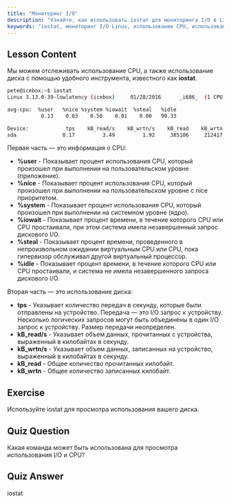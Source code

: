 ```yaml
---
title: "Мониторинг I/O"
description: "Узнайте, как использовать iostat для мониторинга I/O в Linux. Разберитесь с метриками использования CPU и диска с помощью этой важной команды. Улучшите производительность системы!"
keywords: "iostat, мониторинг I/O Linux, использование CPU, использование диска, команды Linux, для начинающих, учебник, руководство"
---
```


## Lesson Content

Мы можем отслеживать использование CPU, а также использование диска с помощью удобного инструмента, известного как **iostat**.

```bash
pete@icebox:~$ iostat
Linux 3.13.0-39-lowlatency (icebox)     01/28/2016      _i686_  (1 CPU)

avg-cpu:  %user   %nice %system %iowait  %steal   %idle
           0.13    0.03    0.50    0.01    0.00   99.33

Device:            tps    kB_read/s    kB_wrtn/s    kB_read    kB_wrtn
sda               0.17         3.49         1.92     385106     212417
```

Первая часть — это информация о CPU:

- **%user** - Показывает процент использования CPU, который произошел при выполнении на пользовательском уровне (приложение).
- **%nice** - Показывает процент использования CPU, который произошел при выполнении на пользовательском уровне с nice приоритетом.
- **%system** - Показывает процент использования CPU, который произошел при выполнении на системном уровне (ядро).
- **%iowait** - Показывает процент времени, в течение которого CPU или CPU простаивали, при этом система имела незавершенный запрос дискового I/O.
- **%steal** - Показывает процент времени, проведенного в непроизвольном ожидании виртуальным CPU или CPU, пока гипервизор обслуживал другой виртуальный процессор.
- **%idle** - Показывает процент времени, в течение которого CPU или CPU простаивали, и система не имела незавершенного запроса дискового I/O.

Вторая часть — это использование диска:

- **tps** - Указывает количество передач в секунду, которые были отправлены на устройство. Передача — это I/O запрос к устройству. Несколько логических запросов могут быть объединены в один I/O запрос к устройству. Размер передачи неопределен.
- **kB_read/s** - Указывает объем данных, прочитанных с устройства, выраженный в килобайтах в секунду.
- **kB_wrtn/s** - Указывает объем данных, записанных на устройство, выраженный в килобайтах в секунду.
- **kB_read** - Общее количество прочитанных килобайт.
- **kB_wrtn** - Общее количество записанных килобайт.

## Exercise

Используйте iostat для просмотра использования вашего диска.

## Quiz Question

Какая команда может быть использована для просмотра использования I/O и CPU?

## Quiz Answer

iostat
